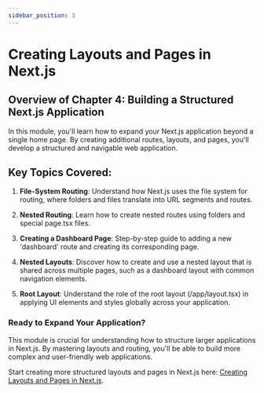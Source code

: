 ```yaml
---
sidebar_position: 3
---
```


# Creating Layouts and Pages in Next.js

## Overview of Chapter 4: Building a Structured Next.js Application

In this module, you'll learn how to expand your Next.js application beyond a single home page. By creating additional routes, layouts, and pages, you'll develop a structured and navigable web application.

## Key Topics Covered:

1. __File-System Routing__: Understand how Next.js uses the file system for routing, where folders and files translate into URL segments and routes.

2. __Nested Routing__: Learn how to create nested routes using folders and special page.tsx files.

3. __Creating a Dashboard Page__: Step-by-step guide to adding a new 'dashboard' route and creating its corresponding page.

4. __Nested Layouts__: Discover how to create and use a nested layout that is shared across multiple pages, such as a dashboard layout with common navigation elements.

5. __Root Layout__: Understand the role of the root layout (/app/layout.tsx) in applying UI elements and styles globally across your application.

### Ready to Expand Your Application?

This module is crucial for understanding how to structure larger applications in Next.js. By mastering layouts and routing, you'll be able to build more complex and user-friendly web applications.

Start creating more structured layouts and pages in Next.js here: [Creating Layouts and Pages in Next.js](https://nextjs.org/learn/dashboard-app/creating-layouts-and-pages).
